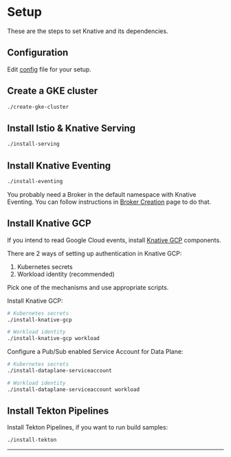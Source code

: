 # Setup

These are the steps to set Knative and its dependencies.

## Configuration

Edit [config](config) file for your setup.

## Create a GKE cluster

```sh
./create-gke-cluster
```

## Install Istio & Knative Serving

```sh
./install-serving
```

## Install Knative Eventing

```sh
./install-eventing
```

You probably need a Broker in the default namespace with Knative Eventing.
You can follow instructions in [Broker Creation](../docs/brokercreation.md) page to do that.

## Install Knative GCP

If you intend to read Google Cloud events, install [Knative GCP](https://github.com/google/knative-gcp) components.

There are 2 ways of setting up authentication in Knative GCP:

1. Kubernetes secrets
2. Workload identity (recommended)

Pick one of the mechanisms and use appropriate scripts.

Install Knative GCP:

```sh
# Kubernetes secrets
./install-knative-gcp

# Workload identity
./install-knative-gcp workload
```

Configure a Pub/Sub enabled Service Account for Data Plane:

```sh
# Kubernetes secrets
./install-dataplane-serviceaccount

# Workload identity
./install-dataplane-serviceaccount workload
```

## Install Tekton Pipelines

Install Tekton Pipelines, if you want to run build samples:

```sh
./install-tekton
```

-------
